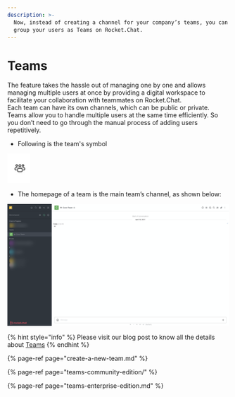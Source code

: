 ```yaml
---
description: >-
  Now, instead of creating a channel for your company’s teams, you can easily
  group your users as Teams on Rocket.Chat.
---
```


# Teams

The feature takes the hassle out of managing one by one and allows managing multiple users at once by providing a digital workspace to facilitate your collaboration with teammates on Rocket.Chat.  
Each team can have its own channels, which can be public or private. Teams allow you to handle multiple users at the same time efficiently. So you don’t need to go through the manual process of adding users repetitively.

* Following is the team's symbol

![](../../../.gitbook/assets/image%20%28354%29.png)

* The homepage of a team is the main team’s channel, as shown below:

![](../../../.gitbook/assets/image%20%28356%29.png)

{% hint style="info" %}
Please visit our blog post to know all the details about [Teams](https://rocket.chat/blog/product/teams/)
{% endhint %}

{% page-ref page="create-a-new-team.md" %}

{% page-ref page="teams-community-edition/" %}

{% page-ref page="teams-enterprise-edition.md" %}

